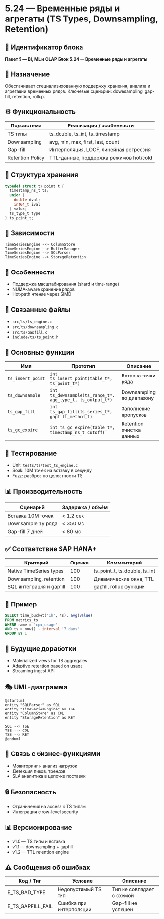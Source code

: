 # 5.24 — Временные ряды и агрегаты (TS Types, Downsampling, Retention)

## 🏢 Идентификатор блока

**Пакет 5 — BI, ML и OLAP**
**Блок 5.24 — Временные ряды и агрегаты**

## 🌟 Назначение

Обеспечивает специализированную поддержку хранения, анализа и агрегации временных рядов. Ключевые сценарии: downsampling, gap-fill, retention, rollup.

## ⚙️ Функциональность

| Подсистема       | Реализация / особенности               |
| ---------------- | -------------------------------------- |
| TS типы          | ts\_double, ts\_int, ts\_timestamp     |
| Downsampling     | avg, min, max, first, last, count      |
| Gap-fill         | Интерполяция, LOCF, линейная регрессия |
| Retention Policy | TTL-данные, поддержка режимов hot/cold |

## 💾 Структура хранения

```c
typedef struct ts_point_t {
  timestamp_ns_t ts;
  union {
    double dval;
    int64_t ival;
  } value;
  ts_type_t type;
} ts_point_t;
```

## 🔄 Зависимости

```plantuml
TimeSeriesEngine --> ColumnStore
TimeSeriesEngine --> BufferManager
TimeSeriesEngine --> SQLParser
TimeSeriesEngine --> StorageRetention
```

## 🧐 Особенности

* Поддержка масштабирования (shard и time-range)
* NUMA-aware хранение рядов
* Hot-path чтение через SIMD

## 📂 Связанные файлы

* `src/ts/ts_engine.c`
* `src/ts/downsampling.c`
* `src/ts/gapfill.c`
* `include/ts/ts_point.h`

## 🔧 Основные функции

| Имя               | Прототип                                                   | Описание                  |
| ----------------- | ---------------------------------------------------------- | ------------------------- |
| `ts_insert_point` | `int ts_insert_point(table_t*, ts_point_t*)`               | Вставка точки ряда        |
| `ts_downsample`   | `int ts_downsample(ts_range_t*, agg_type_t, ts_output_t*)` | Downsampling по диапазону |
| `ts_gap_fill`     | `int ts_gap_fill(ts_series_t*, gapfill_method_t)`          | Заполнение пропусков      |
| `ts_gc_expire`    | `int ts_gc_expire(table_t*, timestamp_ns_t cutoff)`        | Retention очистка данных  |

## 🧪 Тестирование

* Unit: `tests/ts/test_ts_engine.c`
* Soak: 10M точек на вставку в секунду
* Fuzz: разброс по целостности TS

## 📊 Производительность

| Сценарий           | Задержка / объём |
| ------------------ | ---------------- |
| Вставка 10M точек  | < 1.2 сек        |
| Downsample 1y ряда | < 350 мс         |
| Gap-fill 7 дней    | < 80 мс          |

## ✅ Соответствие SAP HANA+

| Критерий                 | Оценка | Комментарий                       |
| ------------------------ | ------ | --------------------------------- |
| Native TimeSeries types  | 100    | ts\_point\_t, ts\_double, ts\_int |
| Downsampling, retention  | 100    | Динамические окна, TTL            |
| SQL интеграция и gapfill | 100    | gapfill, rollup функции           |

## 📌 Пример

```sql
SELECT time_bucket('1h', ts), avg(value)
FROM metrics_ts
WHERE name = 'cpu_usage'
AND ts > now() - interval '7 days'
GROUP BY 1
```

## 🧰 Будущие доработки

* Materialized views for TS aggregates
* Adaptive retention based on usage
* Streaming ingest API

## 🎭 UML-диаграмма

```plantuml
@startuml
entity "SQLParser" as SQL
entity "TimeSeriesEngine" as TSE
entity "ColumnStore" as COL
entity "StorageRetention" as RET

SQL --> TSE
TSE --> COL
TSE --> RET
@enduml
```

## 🔗 Связь с бизнес-функциями

* Мониторинг и анализ нагрузок
* Детекция пиков, трендов
* SLA аналитика в цепочке поставок

## 🔒 Безопасность

* Ограничения на access к TS типам
* Интеграция с row-level security

## 📊 Версионирование

* v1.0 — TS типы и вставка
* v1.1 — downsampling + gapfill
* v1.2 — TTL retention engine

## ⚠️ Сообщения об ошибках

| Код / Тип            | Условие                 | Описание                  |
| -------------------- | ----------------------- | ------------------------- |
| E\_TS\_BAD\_TYPE     | Недопустимый TS тип     | Тип не совпадает с схемой |
| E\_TS\_GAPFILL\_FAIL | Ошибка при интерполяции | Gap-fill не успешен       |


